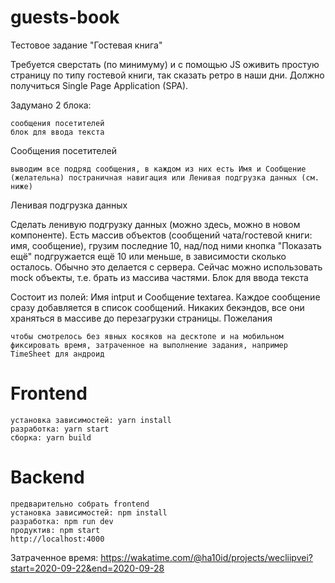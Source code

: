 # guests-book
Тестовое задание "Гостевая книга"

Требуется сверстать (по минимуму) и с помощью JS оживить простую страницу по типу гостевой книги, так сказать ретро в наши дни. Должно получиться Single Page Application (SPA).

Задумано 2 блока:

    сообщения посетителей
    блок для ввода текста

Сообщения посетителей

    выводим все подряд сообщения, в каждом из них есть Имя и Сообщение
    (желательна) постраничная навигация или Ленивая подгрузка данных (см. ниже)

Ленивая подгрузка данных

Сделать ленивую подгрузку данных (можно здесь, можно в новом компоненте). Есть массив объектов (сообщений чата/гостевой книги: имя, сообщение), грузим последние 10, над/под ними кнопка "Показать ещё" подгружается ещё 10 или меньше, в зависимости сколько осталось. Обычно это делается с сервера. Сейчас можно использовать mock объекты, т.е. брать из массива частями.
Блок для ввода текста

Состоит из полей: Имя intput и Сообщение textarea. Каждое сообщение сразу добавляется в список сообщений. Никаких бекэндов, все они храняться в массиве до перезагрузки страницы.
Пожелания

    чтобы смотрелось без явных косяков на десктопе и на мобильном
    фиксировать время, затраченное на выполнение задания, например TimeSheet для андроид

# Frontend
    установка зависимостей: yarn install
    разработка: yarn start
    сборка: yarn build

# Backend
    предварительно собрать frontend
    установка зависимостей: npm install
    разработка: npm run dev
    продуктив: npm start
    http://localhost:4000

Затраченное время: https://wakatime.com/@ha10id/projects/wecliipvei?start=2020-09-22&end=2020-09-28